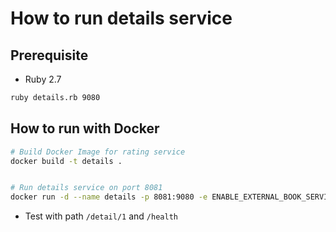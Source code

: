 # How to run details service

## Prerequisite

* Ruby 2.7

```bash
ruby details.rb 9080
```

## How to run with Docker

```bash
# Build Docker Image for rating service
docker build -t details .


# Run details service on port 8081
docker run -d --name details -p 8081:9080 -e ENABLE_EXTERNAL_BOOK_SERVICE=true details
```

* Test with path `/detail/1` and `/health`